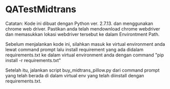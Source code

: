 # QATestMidtrans

Catatan: Kode ini dibuat dengan Python ver. 2.7.13. dan menggunakan chrome web driver. Pastikan anda telah mendownload chrome webdriver 
dan memasukkan lokasi webdriver tersebut ke dalam Environtment Path.

Sebelum menjalankan kode ini, silahkan masuk ke virtual environment anda lewat command prompt lalu install 
requirement yang ada didalam requirements.txt ke dalam virtual environment anda dengan command "pip install -r requirements.txt"

Setelah itu, jalankan script buy_midtrans_pillow.py dari command prompt yang telah berada di dalam 
virtual env yang telah diinstall dengan requirements.txt.

